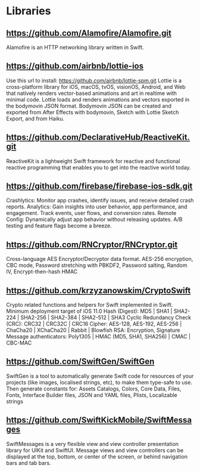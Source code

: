 #  Libraries


## https://github.com/Alamofire/Alamofire.git

Alamofire is an HTTP networking library written in Swift.


## https://github.com/airbnb/lottie-ios

Use this url to install: https://github.com/airbnb/lottie-spm.git
Lottie is a cross-platform library for iOS, macOS, tvOS, visionOS, Android, and Web that natively renders vector-based animations and art in realtime with minimal code.
Lottie loads and renders animations and vectors exported in the bodymovin JSON format.
Bodymovin JSON can be created and exported from After Effects with bodymovin, Sketch with Lottie Sketch Export, and from Haiku.


## https://github.com/DeclarativeHub/ReactiveKit.git

ReactiveKit is a lightweight Swift framework for reactive and functional reactive programming that enables you to get into the reactive world today.


## https://github.com/firebase/firebase-ios-sdk.git

Crashlytics: Monitor app crashes, identify issues, and receive detailed crash reports.
Analytics: Gain insights into user behavior, app performance, and engagement. Track events, user flows, and conversion rates.
Remote Config: Dynamically adjust app behavior without releasing updates. A/B testing and feature flags become a breeze.


## https://github.com/RNCryptor/RNCryptor.git

Cross-language AES Encryptor/Decryptor data format. 
AES-256 encryption, CBC mode, Password stretching with PBKDF2, Password salting, Random IV, Encrypt-then-hash HMAC


## https://github.com/krzyzanowskim/CryptoSwift

Crypto related functions and helpers for Swift implemented in Swift. Minimum deployment target of iOS 11.0
Hash (Digest): MD5 | SHA1 | SHA2-224 | SHA2-256 | SHA2-384 | SHA2-512 | SHA3
Cyclic Redundancy Check (CRC): CRC32 | CRC32C | CRC16
Cipher: AES-128, AES-192, AES-256 | ChaCha20 | XChaCha20 | Rabbit | Blowfish
RSA: Encryption, Signature
Message authenticators: Poly1305 | HMAC (MD5, SHA1, SHA256) | CMAC | CBC-MAC


## https://github.com/SwiftGen/SwiftGen

SwiftGen is a tool to automatically generate Swift code for resources of your projects (like images, localised strings, etc),
to make them type-safe to use.
Then generate constants for: Assets Catalogs, Colors, Core Data, Files, Fonts, Interface Builder files, JSON and YAML files, Plists, Localizable strings


## https://github.com/SwiftKickMobile/SwiftMessages

SwiftMessages is a very flexible view and view controller presentation library for UIKit and SwiftUI.
Message views and view controllers can be displayed at the top, bottom, or center of the screen, or behind navigation bars and tab bars. 

